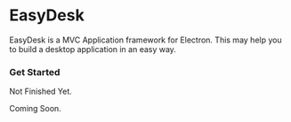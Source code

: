 # EasyDesk

EasyDesk is a MVC Application framework for Electron.
This may help you to build a desktop application in an easy way.

### Get Started

 Not Finished Yet.
 
 Coming Soon.
